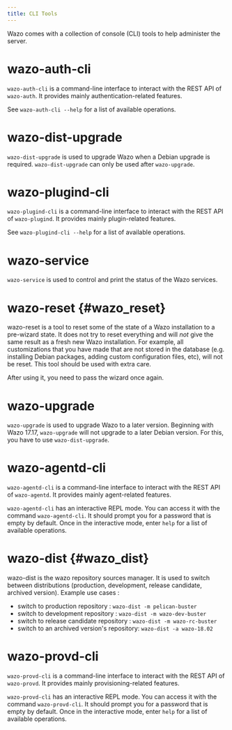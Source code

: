 ```yaml
---
title: CLI Tools
---
```


Wazo comes with a collection of console (CLI) tools to help administer
the server.

wazo-auth-cli
=============

`wazo-auth-cli` is a command-line interface to interact with the REST
API of `wazo-auth`. It provides mainly authentication-related features.

See `wazo-auth-cli --help` for a list of available operations.

wazo-dist-upgrade
=================

`wazo-dist-upgrade` is used to upgrade Wazo when a Debian upgrade is
required. `wazo-dist-upgrade` can only be used after `wazo-upgrade`.

wazo-plugind-cli
================

`wazo-plugind-cli` is a command-line interface to interact with the REST
API of `wazo-plugind`. It provides mainly plugin-related features.

See `wazo-plugind-cli --help` for a list of available operations.

wazo-service
============

`wazo-service` is used to control and print the status of the Wazo
services.

wazo-reset {#wazo_reset}
==========

wazo-reset is a tool to reset some of the state of a Wazo installation
to a pre-wizard state. It does not try to reset everything and will
*not* give the same result as a fresh new Wazo installation. For
example, all customizations that you have made that are not stored in
the database (e.g. installing Debian packages, adding custom
configuration files, etc), will not be reset. This tool should be used
with extra care.

After using it, you need to pass the wizard once again.

wazo-upgrade
============

`wazo-upgrade` is used to upgrade Wazo to a later version. Beginning
with Wazo 17.17, `wazo-upgrade` will not upgrade to a later Debian
version. For this, you have to use `wazo-dist-upgrade`.

wazo-agentd-cli
===============

`wazo-agentd-cli` is a command-line interface to interact with the REST
API of `wazo-agentd`. It provides mainly agent-related features.

`wazo-agentd-cli` has an interactive REPL mode. You can access it with
the command `wazo-agentd-cli`. It should prompt you for a password that
is empty by default. Once in the interactive mode, enter `help` for a
list of available operations.

wazo-dist {#wazo_dist}
=========

wazo-dist is the wazo repository sources manager. It is used to switch
between distributions (production, development, release candidate,
archived version). Example use cases :

-   switch to production repository : `wazo-dist -m pelican-buster`
-   switch to development repository : `wazo-dist -m wazo-dev-buster`
-   switch to release candidate repository :
    `wazo-dist -m wazo-rc-buster`
-   switch to an archived version\'s repository:
    `wazo-dist -a wazo-18.02`

wazo-provd-cli
==============

`wazo-provd-cli` is a command-line interface to interact with the REST
API of `wazo-provd`. It provides mainly provisioning-related features.

`wazo-provd-cli` has an interactive REPL mode. You can access it with
the command `wazo-provd-cli`. It should prompt you for a password that
is empty by default. Once in the interactive mode, enter `help` for a
list of available operations.
